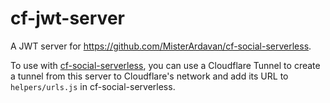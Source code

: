 # cf-jwt-server


A JWT server for https://github.com/MisterArdavan/cf-social-serverless.

To use with [cf-social-serverless](https://github.com/MisterArdavan/cf-social-serverless), you can use a Cloudflare Tunnel to create a tunnel from this server to Cloudflare's network and add its URL to `helpers/urls.js` in cf-social-serverless.